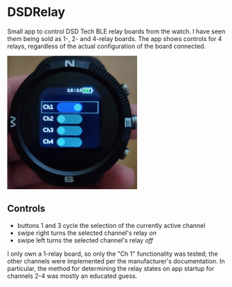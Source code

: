 # DSDRelay

Small app to control DSD Tech BLE relay boards from the watch. I have seen them being sold as 1-, 2- and 4-relay boards. The app shows controls for
4 relays, regardless of the actual configuration of the board connected.

![](dsdrelay-pic.jpg)

## Controls

- buttons 1 and 3 cycle the selection of the currently active channel
- swipe right turns the selected channel's relay _on_
- swipe left turns the selected channel's relay _off_

I only own a 1-relay board, so only the "Ch 1" functionality was tested; the other channels were implemented per the manufacturer's documentation.
In particular, the method for determining the relay states on app startup for channels 2-4 was mostly an educated guess.
